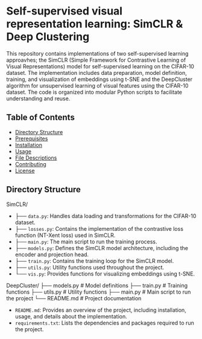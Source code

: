# Self-supervised visual representation learning: SimCLR & Deep Clustering

This repository contains implementations of two self-supervised learning approavhes; the SimCLR (Simple Framework for Contrastive Learning of Visual Representations) model for self-supervised learning on the CIFAR-10 dataset. The implementation includes data preparation, model definition, training, and visualization of embeddings using t-SNE and the DeepCluster algorithm for unsupervised learning of visual features using the CIFAR-10 dataset. The code is organized into modular Python scripts to facilitate understanding and reuse.

## Table of Contents

- [Directory Structure](#directory-structure)
- [Prerequisites](#prerequisites)
- [Installation](#installation)
- [Usage](#usage)
- [File Descriptions](#file-descriptions)
- [Contributing](#contributing)
- [License](#license)

## Directory Structure

SimCLR/
- ├── `data.py`: Handles data loading and transformations for the CIFAR-10 dataset.
- ├── `losses.py`: Contains the implementation of the contrastive loss function (NT-Xent loss) used in SimCLR.
- ├── `main.py`: The main script to run the training process.
- ├── `models.py`: Defines the SimCLR model architecture, including the encoder and projection head.
- ├── `train.py`: Contains the training loop for the SimCLR model.
- ├── `utils.py`: Utility functions used throughout the project.
- └── `vis.py`: Provides functions for visualizing embeddings using t-SNE.

DeepCluster/
├── models.py # Model definitions
├── train.py # Training functions
├── utils.py # Utility functions
├── main.py # Main script to run the project
└── README.md # Project documentation

- `README.md`: Provides an overview of the project, including installation, usage, and details about the implementation.
- `requirements.txt`: Lists the dependencies and packages required to run the project.
